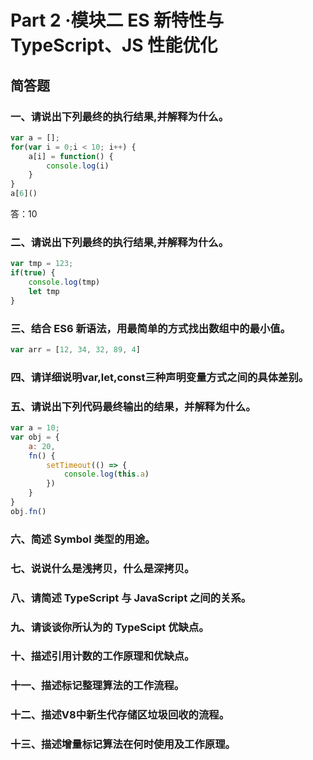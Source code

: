 # Part 2 ·模块二 ES 新特性与 TypeScript、JS 性能优化

## 简答题

### 一、请说出下列最终的执行结果,并解释为什么。

```javascript
var a = [];
for(var i = 0;i < 10; i++) {
    a[i] = function() {
        console.log(i)
    }
}
a[6]()
```
答：10
### 二、请说出下列最终的执行结果,并解释为什么。

```javascript
var tmp = 123;
if(true) {
    console.log(tmp)
    let tmp
}
```

### 三、结合 ES6 新语法，用最简单的方式找出数组中的最小值。

```javascript
var arr = [12, 34, 32, 89, 4]
```

### 四、请详细说明var,let,const三种声明变量方式之间的具体差别。

### 五、请说出下列代码最终输出的结果，并解释为什么。

```javascript
var a = 10;
var obj = {
    a: 20,
    fn() {
        setTimeout(() => {
            console.log(this.a)
        })
    }
}
obj.fn()
```

### 六、简述 Symbol 类型的用途。

### 七、说说什么是浅拷贝，什么是深拷贝。

### 八、请简述 TypeScript 与 JavaScript 之间的关系。

### 九、请谈谈你所认为的 TypeScipt 优缺点。

### 十、描述引用计数的工作原理和优缺点。

### 十一、描述标记整理算法的工作流程。

### 十二、描述V8中新生代存储区垃圾回收的流程。

### 十三、描述增量标记算法在何时使用及工作原理。

